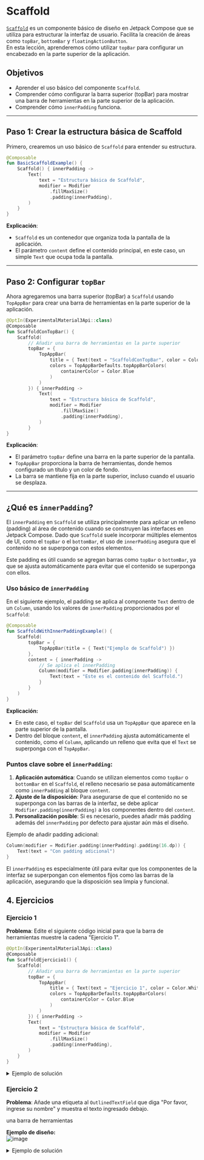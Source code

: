 # Scaffold

[`Scaffold`](https://developer.android.com/develop/ui/compose/components/scaffold?hl=es-419) es un componente básico de diseño en Jetpack Compose que se utiliza para estructurar la interfaz de usuario. Facilita la creación de áreas como `topBar`, `bottomBar` y `floatingActionButton`.  
En esta lección, aprenderemos cómo utilizar `topBar` para configurar un encabezado en la parte superior de la aplicación.

## Objetivos
- Aprender el uso básico del componente `Scaffold`.
- Comprender cómo configurar la barra superior (topBar) para mostrar una barra de herramientas en la parte superior de la aplicación.
- Comprender cómo `innerPadding` funciona.

---

## **Paso 1: Crear la estructura básica de Scaffold**

Primero, crearemos un uso básico de `Scaffold` para entender su estructura.

```kotlin
@Composable
fun BasicScaffoldExample() {
    Scaffold() { innerPadding ->
        Text(
            text = "Estructura básica de Scaffold",
            modifier = Modifier
                .fillMaxSize()
                .padding(innerPadding),
        )
    }
}
```

**Explicación**:  
- `Scaffold` es un contenedor que organiza toda la pantalla de la aplicación.
- El parámetro `content` define el contenido principal, en este caso, un simple `Text` que ocupa toda la pantalla.

---

## **Paso 2: Configurar `topBar`**

Ahora agregaremos una barra superior (topBar) a `Scaffold` usando `TopAppBar` para crear una barra de herramientas en la parte superior de la aplicación.

```kotlin
@OptIn(ExperimentalMaterial3Api::class)
@Composable
fun ScaffoldConTopBar() {
    Scaffold(
        // Añadir una barra de herramientas en la parte superior
        topBar = {
            TopAppBar(
                title = { Text(text = "ScaffoldConTopBar", color = Color.White) },
                colors = TopAppBarDefaults.topAppBarColors(
                    containerColor = Color.Blue
                )
            )
        }) { innerPadding ->
            Text(
                text = "Estructura básica de Scaffold",
                modifier = Modifier
                    .fillMaxSize()
                    .padding(innerPadding),
            )
        }
}
```

**Explicación**:  
- El parámetro `topBar` define una barra en la parte superior de la pantalla.
- `TopAppBar` proporciona la barra de herramientas, donde hemos configurado un título y un color de fondo.
- La barra se mantiene fija en la parte superior, incluso cuando el usuario se desplaza.

---

## ¿Qué es `innerPadding`?

El `innerPadding` en `Scaffold` se utiliza principalmente para aplicar un relleno (padding) al área de contenido cuando se construyen las interfaces en Jetpack Compose. Dado que `Scaffold` suele incorporar múltiples elementos de UI, como el `topBar` o el `bottomBar`, el uso de `innerPadding` asegura que el contenido no se superponga con estos elementos.

Este padding es útil cuando se agregan barras como `topBar` o `bottomBar`, ya que se ajusta automáticamente para evitar que el contenido se superponga con ellos.

### Uso básico de `innerPadding`

En el siguiente ejemplo, el padding se aplica al componente `Text` dentro de un `Column`, usando los valores de `innerPadding` proporcionados por el `Scaffold`:

```kotlin
@Composable
fun ScaffoldWithInnerPaddingExample() {
    Scaffold(
        topBar = {
            TopAppBar(title = { Text("Ejemplo de Scaffold") })
        },
        content = { innerPadding ->
            // Se aplica el innerPadding
            Column(modifier = Modifier.padding(innerPadding)) {
                Text(text = "Este es el contenido del Scaffold.")
            }
        }
    )
}
```
**Explicación:**
- En este caso, el `topBar` del `Scaffold` usa un `TopAppBar` que aparece en la parte superior de la pantalla.
- Dentro del bloque `content`, el `innerPadding` ajusta automáticamente el contenido, como el `Column`, aplicando un relleno que evita que el `Text` se superponga con el `TopAppBar`.

### Puntos clave sobre el `innerPadding`:
1. **Aplicación automática**: Cuando se utilizan elementos como `topBar` o `bottomBar` en el `Scaffold`, el relleno necesario se pasa automáticamente como `innerPadding` al bloque `content`.
2. **Ajuste de la disposición**: Para asegurarse de que el contenido no se superponga con las barras de la interfaz, se debe aplicar `Modifier.padding(innerPadding)` a los componentes dentro del `content`.
3. **Personalización posible**: Si es necesario, puedes añadir más padding además del `innerPadding` por defecto para ajustar aún más el diseño.

Ejemplo de añadir padding adicional:
```kotlin
Column(modifier = Modifier.padding(innerPadding).padding(16.dp)) {
    Text(text = "Con padding adicional")
}
```

El `innerPadding` es especialmente útil para evitar que los componentes de la interfaz se superpongan con elementos fijos como las barras de la aplicación, asegurando que la disposición sea limpia y funcional.

## **4. Ejercicios**

### **Ejercicio 1**
**Problema**: Edite el siguiente código inicial para que la barra de herramientas muestre la cadena "Ejercicio 1".

```kotlin
@OptIn(ExperimentalMaterial3Api::class)
@Composable
fun ScaffoldEjercicio1() {
    Scaffold(
        // Añadir una barra de herramientas en la parte superior
        topBar = {
            TopAppBar(
                title = { Text(text = "Ejercicio 1", color = Color.White) },
                colors = TopAppBarDefaults.topAppBarColors(
                    containerColor = Color.Blue
                )
            )
        }) { innerPadding ->
        Text(
            text = "Estructura básica de Scaffold",
            modifier = Modifier
                .fillMaxSize()
                .padding(innerPadding),
        )
    }
}
```

<details>
  <summary>Ejemplo de solución</summary>

  ```diff
   @OptIn(ExperimentalMaterial3Api::class)
   @Composable
   fun ScaffoldEjercicio1() {
       Scaffold(
           // Añadir una barra de herramientas en la parte superior
           topBar = {
               TopAppBar(
   +                title = { Text(text = "ScaffoldConTopBar", color = Color.White) },
                   colors = TopAppBarDefaults.topAppBarColors(
                       containerColor = Color.Blue
                   )
               )
           }) { innerPadding ->
           Text(
               text = "Estructura básica de Scaffold",
               modifier = Modifier
                   .fillMaxSize()
                   .padding(innerPadding),
           )
       }
   }
   ```
</details>

### **Ejercicio 2**
**Problema**: Añade una etiqueta al `OutlinedTextField` que diga "Por favor, ingrese su nombre" y muestra el texto ingresado debajo.

una barra de herramientas

**Ejemplo de diseño:**
<br>
![image](https://github.com/user-attachments/assets/9f8096b3-7bec-4b98-9e20-0257242e58b0)

<details>
  <summary>Ejemplo de solución</summary>

   ```kotlin
   @Composable
   fun LabeledTextFieldExample() {
       var name by remember { mutableStateOf("") }

       Column(
           modifier = Modifier
               .fillMaxSize()
               .padding(16.dp),
           verticalArrangement = Arrangement.Center
       ) {
           // OutlinedTextField con etiqueta
           OutlinedTextField(
               value = name,
               onValueChange = { newName -> name = newName },
               label = { Text("Por favor, ingrese su nombre") },
               modifier = Modifier.fillMaxWidth()
           )

           Spacer(modifier = Modifier.height(16.dp))

           // Mostrar el nombre ingresado
           Text(text = "Nombre ingresado: $name")
       }
   }
   ```

   **Explicación**:
   - Se añade una etiqueta al `OutlinedTextField` para dar indicaciones al usuario.
   - El nombre ingresado se muestra en el componente `Text` debajo del campo de texto.
</details>
